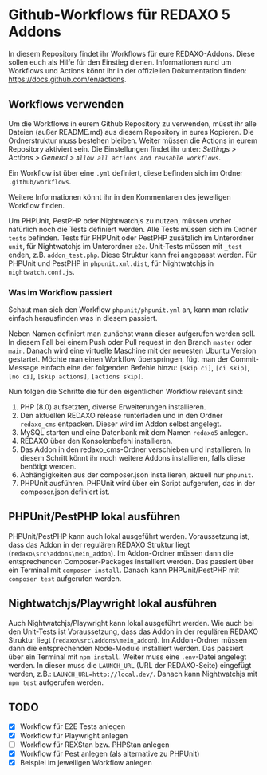 # Github-Workflows für REDAXO 5 Addons

In diesem Repository findet ihr Workflows für eure REDAXO-Addons.
Diese sollen euch als Hilfe für den Einstieg dienen.
Informationen rund um Workflows und Actions könnt ihr in der offiziellen Dokumentation
finden: https://docs.github.com/en/actions.

## Workflows verwenden

Um die Workflows in eurem Github Repository zu verwenden, müsst ihr alle Dateien (außer README.md) aus diesem Repository
in eures Kopieren. Die Ordnerstruktur muss bestehen bleiben. Weiter müssen die Actions in eurem Repository aktiviert
sein. Die Einstellungen findet ihr unter: _Settings > Actions > General > `Allow all actions and reusable workflows`_.

Ein Workflow ist über eine `.yml` definiert, diese befinden sich im Ordner `.github/workflows`.

Weitere Informationen könnt ihr in den Kommentaren des jeweiligen Workflow finden.

Um PHPUnit, PestPHP oder Nightwatchjs zu nutzen, müssen vorher natürlich noch die Tests definiert werden. Alle Tests
müssen sich im Ordner `tests` befinden. Tests für PHPUnit oder PestPHP zusätzlich im Unterordner `unit`, für
Nightwatchjs im Unterordner `e2e`. Unit-Tests müssen mit `_test` enden, z.B. `addon_test.php`. Diese Struktur kann frei
angepasst werden. Für PHPUnit und PestPHP in `phpunit.xml.dist`, für Nightwatchjs in `nightwatch.conf.js`.

### Was im Workflow passiert

Schaut man sich den Workflow `phpunit/phpunit.yml` an, kann man relativ einfach herausfinden was in diesem passiert.

Neben Namen definiert man zunächst wann dieser aufgerufen werden soll. In diesem Fall bei einem Push oder Pull request
in den Branch `master` oder `main`. Danach wird eine virtuelle Maschine mit der neuesten Ubuntu Version gestartet.
Möchte man einen Workflow überspringen, fügt man der Commit-Message einfach eine der folgenden Befehle
hinzu: `[skip ci]`, `[ci skip]`, `[no ci]`, `[skip actions]`, `[actions skip]`.

Nun folgen die Schritte die für den eigentlichen Workflow relevant sind:

1. PHP (8.0) aufsetzten, diverse Erweiterungen installieren.
2. Den aktuellen REDAXO release runterladen und in den Ordner `redaxo_cms` entpacken. Dieser wird im Addon selbst
   angelegt.
3. MySQL starten und eine Datenbank mit dem Namen `redaxo5` anlegen.
4. REDAXO über den Konsolenbefehl installieren.
5. Das Addon in den redaxo_cms-Ordner verschieben und installieren. In diesem Schritt könnt ihr noch weitere Addons
   installieren, falls diese benötigt werden.
6. Abhängigkeiten aus der composer.json installieren, aktuell nur `phpunit`.
7. PHPUnit ausführen. PHPUnit wird über ein Script aufgerufen, das in der composer.json definiert ist.

## PHPUnit/PestPHP lokal ausführen

PHPUnit/PestPHP kann auch lokal ausgeführt werden. Voraussetzung ist, dass das Addon in der regulären REDAXO Struktur
liegt (`redaxo\src\addons\mein_addon`).
Im Addon-Ordner müssen dann die entsprechenden Composer-Packages installiert werden. Das passiert über ein Terminal
mit `composer install`. Danach kann PHPUnit/PestPHP mit `composer test` aufgerufen werden.

## Nightwatchjs/Playwright lokal ausführen

Auch Nightwatchjs/Playwright kann lokal ausgeführt werden. Wie auch bei den Unit-Tests ist Voraussetzung, dass das Addon in der
regulären REDAXO Struktur liegt (`redaxo\src\addons\mein_addon`).
Im Addon-Ordner müssen dann die entsprechenden Node-Module installiert werden. Das passiert über ein Terminal
mit `npm install`. Weiter muss eine `.env`-Datei angelegt werden. In dieser muss die `LAUNCH_URL` (URL der REDAXO-Seite) eingefügt werden,
z.B.: `LAUNCH_URL=http://local.dev/`. Danach kann Nightwatchjs mit `npm test` aufgerufen werden.

## TODO

- [x] Workflow für E2E Tests anlegen
- [x] Workflow für Playwright anlegen
- [ ] Workflow für REXStan bzw. PHPStan anlegen
- [x] Workflow für Pest anlegen (als alternative zu PHPUnit)
- [x] Beispiel im jeweiligen Workflow anlegen
